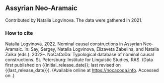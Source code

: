 ## Assyrian Neo-Aramaic

Contributed by Natalia Logvinova. The data were gathered in 2021.

### How to cite

Natalia Logvinova. 2022. Nominal causal constructions in Assyrian Neo-Aramaic. In: Say, Sergey, Natalia Logvinova,
Elizaveta Zabelina, and Natalia Zaika (eds.). 2022–. NoCaCoDa: Typological database of nominal causal constructions.
St. Petersburg: Institute for Linguistic Studies, RAS. (Data first published on {{initial_release_date}};
last revised on {{last_release_date}}). (Available online at https://nocacoda.info. Accessed on <span class="today-span"></span>.)
